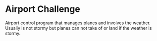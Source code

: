 Airport Challenge
=================

Airport control program that manages planes and involves the weather. Usually is not stormy but planes can not take of or land if the weather is stormy.
